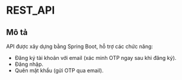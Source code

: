 # REST_API
## Mô tả
API được xây dựng bằng Spring Boot, hỗ trợ các chức năng:
- Đăng ký tài khoản với email (xác minh OTP ngay sau khi đăng ký).
- Đăng nhập.
- Quên mật khẩu (gửi OTP qua email).